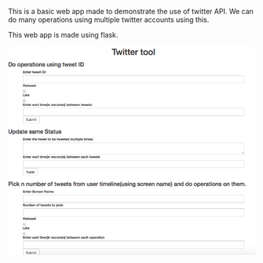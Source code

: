 This is a basic web app made to demonstrate the use of twitter API.
We can do many operations using multiple twitter accounts using this.

This web app is made using flask. 

![](images/twitter_tool.png)
